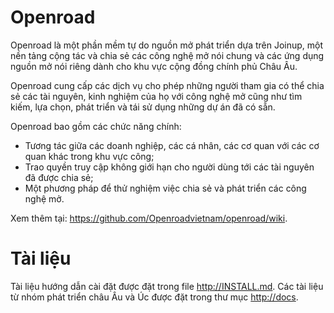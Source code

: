 Openroad
========

Openroad là một phần mềm tự do nguồn mở phát triển dựa trên Joinup, một nền tảng cộng tác và chia sẻ các công nghệ mở nói chung và các ứng dụng nguồn mở nói riêng dành cho khu vực cộng đồng chính phủ Châu Âu.

Openroad cung cấp các dịch vụ cho phép những người tham gia có thể chia sẻ các tài nguyên, kinh nghiệm của họ với công nghệ mở cũng như tìm kiếm, lựa chọn, phát triển và tái sử dụng những dự án đã có sẵn.

Openroad bao gồm các chức năng chính:

* Tương tác giữa các doanh nghiệp, các cá nhân, các cơ quan với các cơ quan khác trong khu vực công;
* Trao quyền truy cập không giới hạn cho người dùng tới các tài nguyên đã được chia sẻ;
* Một phương pháp để thử nghiệm việc chia sẻ và phát triển các công nghệ mở.

Xem thêm tại: <https://github.com/Openroadvietnam/openroad/wiki>.

Tài liệu
========

Tài liệu hướng dẫn cài đặt được đặt trong file <http://INSTALL.md>. Các tài liệu từ nhóm phát triển châu Âu và Úc được đặt trong thư mục <http://docs>.

